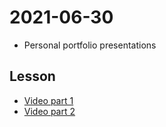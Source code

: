 # 2021-06-30

- Personal portfolio presentations

## Lesson

- [Video part 1](https://drive.google.com/file/d/1gYpGIkFOiWUkcLzwZXMHWW9mrDmkndyR/view?usp=sharing)
- [Video part 2](https://drive.google.com/file/d/1GUl_l7IVOqszhGXKVHCALAG-TfltHSg9/view?usp=sharing)